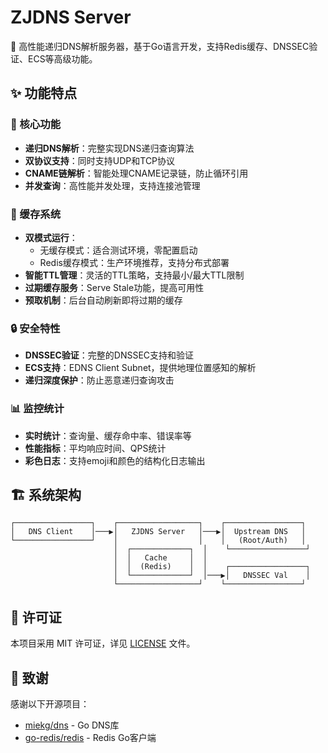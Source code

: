 # ZJDNS Server

🚀 高性能递归DNS解析服务器，基于Go语言开发，支持Redis缓存、DNSSEC验证、ECS等高级功能。

## ✨ 功能特点

### 🔧 核心功能
- **递归DNS解析**：完整实现DNS递归查询算法
- **双协议支持**：同时支持UDP和TCP协议
- **CNAME链解析**：智能处理CNAME记录链，防止循环引用
- **并发查询**：高性能并发处理，支持连接池管理

### 💾 缓存系统
- **双模式运行**：
  - 无缓存模式：适合测试环境，零配置启动
  - Redis缓存模式：生产环境推荐，支持分布式部署
- **智能TTL管理**：灵活的TTL策略，支持最小/最大TTL限制
- **过期缓存服务**：Serve Stale功能，提高可用性
- **预取机制**：后台自动刷新即将过期的缓存

### 🔒 安全特性
- **DNSSEC验证**：完整的DNSSEC支持和验证
- **ECS支持**：EDNS Client Subnet，提供地理位置感知的解析
- **递归深度保护**：防止恶意递归查询攻击

### 📊 监控统计
- **实时统计**：查询量、缓存命中率、错误率等
- **性能指标**：平均响应时间、QPS统计
- **彩色日志**：支持emoji和颜色的结构化日志输出

## 🏗️ 系统架构

```
┌─────────────────┐    ┌──────────────────┐    ┌─────────────────┐
│   DNS Client    │───▶│   ZJDNS Server   │───▶│  Upstream DNS   │
└─────────────────┘    │                  │    │   (Root/Auth)   │
                       │  ┌─────────────┐  │    └─────────────────┘
                       │  │   Cache     │  │
                       │  │  (Redis)    │  │    ┌─────────────────┐
                       │  └─────────────┘  │───▶│   DNSSEC Val    │
                       └──────────────────┘    └─────────────────┘
```

## 📝 许可证

本项目采用 MIT 许可证，详见 [LICENSE](LICENSE) 文件。

## 🙏 致谢

感谢以下开源项目：
- [miekg/dns](https://github.com/miekg/dns) - Go DNS库
- [go-redis/redis](https://github.com/go-redis/redis) - Redis Go客户端
